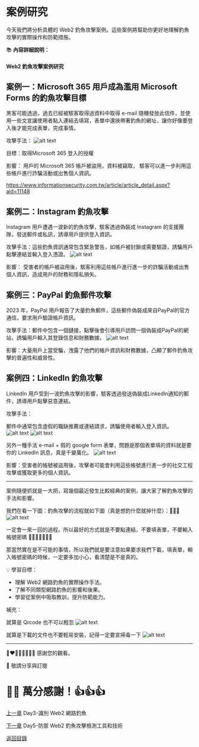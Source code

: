 
# 案例研究


今天我們將分析具體的 Web2 釣魚攻擊案例。這些案例將幫助你更好地理解釣魚攻擊的實際操作和防範措施。

📚 **內容詳細說明：**

#### Web2 釣魚攻擊案例研究

## 案例一：Microsoft 365 用戶成為濫用 Microsoft Forms 的釣魚攻擊目標

黑客可能透過，過去已經被駭客取得過資料中取得 e-mail 隨機發放此信件，並使用一些文宣讓使用者點入連結去填寫，表單中還挾帶著釣魚的網址，讓你好像要登入後才能完成表單，完成事情。

攻擊手法：
![alt text](./images/4/1.png)

目標：取得Microsoft 365 登入的授權

影響：
  用戶的 Microsoft 365 帳戶被盜用，資料被竊取，
  駭客可以進一步利用這些帳戶進行詐騙活動或出售個人資訊。

https://www.informationsecurity.com.tw/article/article_detail.aspx?aid=11148


## 案例二：Instagram 釣魚攻擊

Instagram 用戶遭遇一波新的釣魚攻擊，駭客透過偽裝成 Instagram 的支援團隊，發送郵件或私訊，誘導用戶提供登入資訊。

攻擊手法：這些釣魚資訊通常包含緊急警告，如帳戶被封鎖或需要驗證，誘騙用戶點擊連結並輸入登入憑證。
![alt text](./images/4/2.png)

影響：
受害者的帳戶被盜用後，駭客利用這些帳戶進行進一步的詐騙活動或出售個人資訊，造成用戶的財務和隱私損失。



## 案例三：PayPal 釣魚郵件攻擊

2023 年，PayPal 用戶報告了大量釣魚郵件，這些郵件偽裝成來自PayPal的官方通信，要求用戶驗證帳戶資訊。

攻擊手法：郵件中包含一個鏈接，點擊後會引導用戶訪問一個偽裝成PayPal的網站，誘騙用戶輸入其登錄信息和財務數據。
![alt text](./images/4/3.png)

影響：大量用戶上當受騙，洩露了他們的帳戶資訊和財務數據，凸顯了郵件釣魚攻擊的普遍性和威脅性。


## 案例四：LinkedIn 釣魚攻擊

LinkedIn 用戶受到一波釣魚攻擊的影響，駭客透過發送偽裝成LinkedIn通知的郵件，誘導用戶點擊惡意連結。

攻擊手法：

郵件中通常包含虛假的職缺推薦或連結請求，誘騙使用者輸入登入資訊。
![alt text](./images/4/4-1.png)
![alt text](./images/4/4-2.png)

另外一種手法 e-mail + 假的 google form 表單，問題是那個表單填的資料就是要你的 LinkedIn 訊息，真是千變萬化。
![alt text](./images/4/4-3.png)


影響：受害者的帳號被盜用後，攻擊者可能會利用這些帳號進行進一步的社交工程攻擊或獲取更多的個人資訊。


---

案例隨便抓就是一大把，寫幾個最近發生比較經典的案例，讓大家了解釣魚攻擊的手法和影響。

我們在看一下圖：釣魚攻擊的流程就如下圖（真是想釣什麼就掉什麼）：🥹🥹🥹
![alt text](./images/4/攻擊流程.png)

一定會一來一回的過程。所以最好的方式就是不要點連結，不要填表單，不要輸入帳號密碼 🗿🗿🗿🗿🗿🗿🗿

那當然實在是不可能的事情，所以我們就是要注意如果要求我們下載，填表單，輸入帳號密碼的時候，一定要多加小心，看清楚是不是真的。

💡 學習目標：

- 理解 Web2 網路釣魚的實際操作手法。
- 了解不同類型網路釣魚的影響和後果。
- 學習從案例中吸取教訓，提升防範能力。


補充：

就算是 Qrcode 也不可以輕忽
![alt text](./images/4/4-4.png)

就算是下載的文件也不要輕易安裝，記得一定要宣掃毒一下
![alt text](./images/4/4-5.png)



---

💓❤🧡💛💚💙💜💖 感謝您的觀看。

🙏 敬請分享與訂閱

# 🙋‍♂️ 萬分感謝！👍👍👍

[上一章](./Day3-識別Web2網路釣魚.md) Day3-識別 Web2 網路釣魚

[下一章](./Day5-防禦Web2%20網路釣魚檢測工具和技術.md) Day5-防禦 Web2 釣魚攻擊檢測工具和技術

[返回目錄](./README.md)